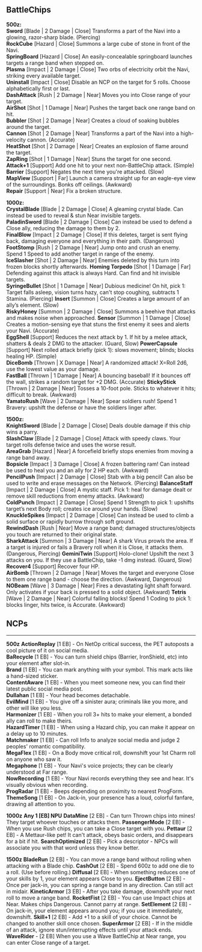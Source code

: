 BattleChips
---

**500z:**  
**Sword** [Blade | 2 Damage | Close] Transforms a part of the Navi into a glowing, razor-sharp blade. (Piercing)  
**RockCube** [Hazard | Close] Summons a large cube of stone in front of the Navi.  
**SpringBoard** [Hazard | Close] An easily-concealable springboard launches targets a range band when stepped on.  
**Plasma** [Impact | 2 Damage | Close] Two orbs of electricity orbit the Navi, striking every available target.  
**Uninstall** [Impact | Close] Disable an NCP on the target for 5 rolls. Choose alphabetically first or last.  
**DashAttack** [Rush | 2 Damage | Near] Moves you into Close range of your target.  
**AirShot** [Shot | 1 Damage | Near] Pushes the target back one range band on hit.  
**Bubbler** [Shot | 2 Damage | Near] Creates a cloud of soaking bubbles around the target.  
**Cannon** [Shot | 2 Damage | Near] Transforms a part of the Navi into a high-velocity cannon. (Accurate)  
**HeatShot** [Shot | 2 Damage | Near] Creates an explosion of flame around the target.  
**ZapRing** [Shot | 1 Damage | Near] Stuns the target for one second.  
**Attack+1** [Support] Add one hit to your next non-BattleChip attack. (Simple)  
**Barrier** [Support] Negates the next time you're attacked. (Slow)  
**MapView** [Support | Far] Launch a camera straight up for an eagle-eye view of the surroundings. Bonks off ceilings. (Awkward)  
**Repair** [Support | Near] Fix a broken structure.  

**1000z:**  
**CrystalBlade** [Blade | 2 Damage | Close] A gleaming crystal blade. Can instead be used to reveal & stun Near invisible targets.  
**PaladinSword** [Blade | 2 Damage | Close] Can instead be used to defend a Close ally, reducing the damage to them by 2.  
**FinalBlow** [Impact | 2 Damage | Close] If this deletes, target is sent flying back, damaging everyone and everything in their path. (Dangerous)
**FootStomp** [Rush | 2 Damage | Near] Jump onto and crush an enemy. Spend 1 Speed to add another target in range of the enemy.  
**IceSlasher** [Shot | 2 Damage | Near] Enemies deleted by this turn into frozen blocks shortly afterwards.
**Homing Torpedo** [Shot | 1 Damage | Far] Defending against this attack is always Hard. Can find and hit invisible targets.  
**SyringeBullet** [Shot | 1 Damage | Near] Dubious medicine! On hit, pick 1: Target falls asleep, vision turns hazy, can't stop coughing, subtracts 1 Stamina. (Piercing)
**Insert** [Summon | Close] Creates a large amount of an ally’s element. (Slow)  
**RiskyHoney** [Summon | 2 Damage | Close] Summons a beehive that attacks and makes noise when approached.
**Sensor** [Summon | 1 Damage | Close] Creates a motion-sensing eye that stuns the first enemy it sees and alerts your Navi. (Accurate)  
**EggShell** [Support] Reduces the next attack by 1. If hit by a melee attack, shatters & deals 2 DMG to the attacker. (Guard, Slow)
**PowerCapsule** [Support] Next rolled attack briefly (pick 1): slows movement; blinds; blocks healing HP. (Simple)  
**DiceBomb** [Thrown | X Damage | Near] A randomized attack! X=Roll 2d6, use the lowest value as your damage.  
**FastBall** [Thrown | 1 Damage | Near] A bouncing baseball! If it bounces off the wall, strikes a random target for +2 DMG. (Accurate)
**StickyStick** [Thrown | 2 Damage | Near] Tosses a 10-foot pole. Sticks to whatever it hits; difficult to break. (Awkward)  
**YamatoRush** [Wave | 2 Damage | Near] Spear soldiers rush! Spend 1 Bravery: upshift the defense or have the soldiers linger after.  

**1500z:**  
**KnightSword** [Blade | 2 Damage | Close] Deals double damage if this chip wins a parry.  
**SlashClaw** [Blade | 2 Damage | Close] Attack with speedy claws. Your target rolls defense twice and uses the worse result.  
**AreaGrab** [Hazard | Near] A forcefield briefly stops enemies from moving a range band away.  
**Bopsicle** [Impact | 3 Damage | Close] A frozen battering ram! Can instead be used to heal you and an ally for 2 HP each. (Awkward)  
**PencilPush** [Impact | 2 Damage | Close] Stab with a big pencil! Can also be used to write and erase messages on the Network. (Piercing)
**BalanceStaff** [Impact | 2 Damage | Close] A mystic staff. Pick 1: heal for damage dealt or remove skill reductions from enemy attacks. (Awkward)  
**ColdPunch** [Impact | 2 Damage | Close] Spend 1 Strength to pick 1: upshifts target’s next Body roll; creates ice around your hands. (Slow)
**KnuckleSpikes** [Impact | 2 Damage | Close] Can instead be used to climb a solid surface or rapidly burrow through soft ground.  
**RewindDash** [Rush | Near] Move a range band; damaged structures/objects you touch are returned to their original state.  
**SharkAttack** [Summon | 3 Damage | Near] A shark Virus prowls the area. If a target is injured or fails a Bravery roll when it is Close, it attacks them. (Dangerous, Piercing)
**GeminiTwin** [Support] Holo-clone! Upshift the next 3 attacks on you. If they use a BattleChip, take -1 dmg instead. (Guard, Slow)  
**Recover4** [Support] Recover four HP.  
**AirBomb** [Thrown | 2 Damage | Near] Moves the target and everyone Close to them one range band - choose the direction. (Awkward, Dangerous)  
**NOBeam** [Wave | 3 Damage | Near] Fires a devastating light shaft forward. Only activates if your back is pressed to a solid object. (Awkward)
**Tetris** [Wave | 2 Damage | Near] Colorful falling blocks! Spend 1 Coding to pick 1: blocks linger, hits twice, is Accurate. (Awkward)

## NCPs
---
**500z**
**ActionReplay** [1 EB] - On NetOp critical success, the PET autoposts a cool picture of it on social media.  
**BaRecycle** [1 EB] - You can turn shield chips (Barrier, IronShield, etc) into your element after slot-in.  
**Brand** [1 EB] - You can mark anything with your symbol. This mark acts like a hand-sized sticker.  
**ContentAware** [1 EB] - When you meet someone new, you can find their latest public social media post.  
**Dullahan** [1 EB] - Your head becomes detachable.  
**EvilMind** [1 EB] - You give off a sinister aura; criminals like you more, and other will like you less.  
**Harmonizer** [1 EB] - When you roll 3+ hits to make your element, a bonded ally can roll to make theirs.  
**HazardTimer** [1 EB] - When using a Hazard chip, you can make it appear on a delay up to 10 minutes.  
**Matchmaker** [1 EB] - Can roll Info to analyze social media and judge 2 peoples' romantic compatibility.  
**MegaFlex** [1 EB] - On a Body move critical roll, downshift your 1st Charm roll on anyone who saw it.  
**Megaphone** [1 EB] - Your Navi's voice projects; they can be clearly understood at Far range.  
**NowRecording** [1 EB] - Your Navi records everything they see and hear. It's visually obvious when recording.  
**ProgRadar** [1 EB] - Beeps depending on proximity to nearest ProgForm.  
**ThemeSong** [1 EB] - On Jack-in, your presence has a loud, colorful fanfare, drawing all attention to you.  

**1000z**
**Any 1 [EB] NPU**
**DataMine** [2 EB] -  Can turn Thrown chips into mines! They target whoever touches or attacks them.
**PassengerMode** [2 EB] - When you use Rush chips, you can take a Close target with you.
**Pettaur** [2 EB] - A Mettaur-like pet! It can't attack, obeys basic orders, and disappears for a bit if hit.
**SearchOptimized** [2 EB] - Pick a descriptor - NPCs will associate you with that word unless they know better.

**1500z**
**BladeRun** [2 EB] - You can move a range band without rolling when attacking with a Blade chip.
**CashOut** [2 EB] - Spend 600z to add one die to a roll. (Use before rolling.)
**Diffusal** [2 EB] - When something reduces one of your skills by 1, your element appears Close to you.
**EjectButton** [2 EB] - Once per jack-in, you can spring a range band in any direction. Can still act in midair.
**KineticArmor** [3 EB] - After you take damage, downshift your next roll to move a range band.
**RocketFist** [2 EB] - You can use Impact chips at Near. Makes chips Dangerous. Cannot parry at range.
**SetElement** [2 EB] - On jack-in, your element appears around you; if you use it immediately, downshift.
**Skill+1** [2 EB] - Add +1 to a skill of your choice. Cannot be changed to another skill once chosen.
**SuperArmor** [2 EB] - If in the middle of an attack, ignore stun/interrupting effects until your attack ends.
**WaveRider** - [2 EB] When you use a Wave BattleChip at Near range, you can enter Close range of a target.